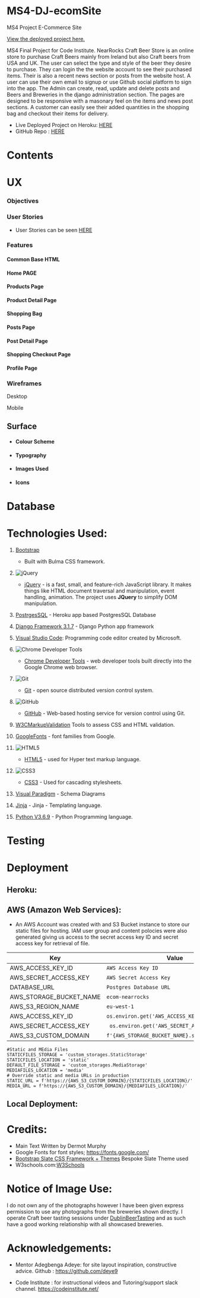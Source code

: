 # MS4-DJ-ecomSite
MS4 Project E-Commerce Site

[View the deployed project here.](https://ecom-nearrocks.herokuapp.com/)

MS4 Final Project for Code Institute.
NearRocks Craft Beer Store is an online store to purchase Craft Beers mainly from Ireland but also Craft beers from USA and UK. The user can select the type and style of the beer they desire to purchase. They can login the the website account to see their purchased items.
Their is also a recent news section or posts from the website host. A user can use their own email to signup or use Github social platform to sign into the app.
The Admin can create, read, update and delete posts and Beers and Breweries in the django administration section. 
The pages are designed to be responsive with a masonary feel on the items and news post sections. A customer can easily see their added quantities in the shopping bag and checkout their items for delivery.

- Live Deployed Project on Heroku: [HERE](https://ecom-nearrocks.herokuapp.com/)
- GitHub Repo : [HERE](https://github.com/Dermomurphy/MS4-DJ-ecomSite)

# Contents

# UX
### Objectives

### User Stories

- User Stories can be seen [HERE](googledrivelink)


### Features

#### Common Base HTML
#### Home PAGE
#### Products Page
#### Product Detail Page
#### Shopping Bag
#### Posts Page
#### Post Detail Page
#### Shopping Checkout Page
#### Profile Page

### Wireframes
Desktop

Mobile

## Surface
- #### Colour Scheme
- #### Typography
- #### Images Used
- #### Icons

# Database

# Technologies Used:
1. [Bootstrap](https://getbootstrap.com)
    - Built with Bulma CSS framework. 
2. ![jQuery](https://img.shields.io/badge/jQuery-3.5.1-yellowgreen)
    - [jQuery](https://jquery.com/) - is a fast, small, and feature-rich JavaScript library. It makes things like HTML document traversal and manipulation, event handling, animation. The project uses **JQuery** to simplify DOM manipulation.
3.  [PostrgesSQL]() - Heroku app based PostgresSQL Database
4.  [Django Framework 3.1.7](https://www.djangoproject.com/) - Django Python app framework

5.  [Visual Studio Code](https://code.visualstudio.com/): Programming code editor created by Microsoft.
6.  ![Chrome Developer Tools](https://img.shields.io/badge/Chrome%20Dev%20Tools-Google%20Chrome-blue)
    - [Chrome Developer Tools](https://developers.google.com/web/tools/chrome-devtools) -  web developer tools built directly into the Google Chrome web browser.
7.  ![Git](https://img.shields.io/badge/Git-----fast--version--control-orange)
    - [Git](https://git-scm.com/) - open source distributed version control system.
8.  ![GitHub](https://img.shields.io/badge/GitHub-Git%20repository%20hosting%20service-lightgrey)
    - [GitHub](https://github.com/) - Web-based hosting service for version control using Git.
9.  [W3CMarkupValidation](https://validator.w3.org/) Tools to assess CSS and HTML validation.
10.  [GoogleFonts](https://fonts.google.com/) - font families from Google.
11. ![HTML5](https://img.shields.io/static/v1?label=HTML&message=5&color=E34F26&logo=html5&logoColor=ffffff)
    - [HTML5](https://developer.mozilla.org/en-US/docs/Web/Guide/HTML/HTML5) - used for Hyper text markup language.
12. ![CSS3](https://img.shields.io/static/v1?label=CSS&message=3&color=1572B6&logo=css3&logoColor=ffffff)
    - [CSS3](https://developer.mozilla.org/en-US/docs/Web/CSS/CSS3) - Used for cascading stylesheets.
13. [Visual Paradigm](https://online.visual-paradigm.com/) - Schema Diagrams
14. [Jinja](https://jinja.palletsprojects.com/en/2.11.x/) - Jinja - Templating language.
15. [Python V3.6.9](https://www.python.org/) - Python Programming language.

# Testing

# Deployment

## Heroku:

## AWS (Amazon Web Services):
- An AWS Account was created with and S3 Bucket instance to store our static files for hosting. IAM user group and content polocies were also generated giving us access to the secret access key ID and secret access key for retrieval of file. 

|Key|Value|
|--|--|
|AWS_ACCESS_KEY_ID|```AWS Access Key ID```|
|AWS_SECRET_ACCESS_KEY|```AWS Secret Access Key```|
|DATABASE_URL	|```Postgres Database URL```|
|AWS_STORAGE_BUCKET_NAME| ```ecom-nearrocks```|
|AWS_S3_REGION_NAME|```eu-west-1```|
|AWS_ACCESS_KEY_ID |```os.environ.get('AWS_ACCESS_KEY_ID')```|
|AWS_SECRET_ACCESS_KEY|``` os.environ.get('AWS_SECRET_ACCESS_KEY')```|
|AWS_S3_CUSTOM_DOMAIN |```f'{AWS_STORAGE_BUCKET_NAME}.s3.amazonaws.com'```|
    
    #Static and MEdia Files
    STATICFILES_STORAGE = 'custom_storages.StaticStorage'
    STATICFILES_LOCATION = 'static'
    DEFAULT_FILE_STORAGE = 'custom_storages.MediaStorage'
    MEDIAFILES_LOCATION = 'media'
    # Override static and media URLs in production
    STATIC_URL = f'https://{AWS_S3_CUSTOM_DOMAIN}/{STATICFILES_LOCATION}/'
    MEDIA_URL = f'https://{AWS_S3_CUSTOM_DOMAIN}/{MEDIAFILES_LOCATION}/'


## Local Deployment:

# Credits:
- Main Text Written by Dermot Murphy
- Google Fonts for font styles; https://fonts.google.com/
- [Bootstrap Slate CSS Framework + Themes]() Bespoke Slate Theme used
- W3schools.com:[W3Schools](https://www.w3schools.com/)

# Notice of Image Use:
I do not own any of the photographs however I have been given express permission to use any photographs from the breweries shown directly. I operate Craft beer tasting sessions under [DublinBeerTasting](www.dublinbeertasting.com) and as such have a good working relationship with all showcased breweries.

# Acknowledgements:
- Mentor Adegbenga Adeye:  for site layout inspiration, constructive advice. Github : https://github.com/deye9

- Code Institute : for instructional videos and Tutoring/support slack channel. https://codeinstitute.net/
